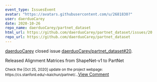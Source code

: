 ```yaml
---
event_type: IssuesEvent
avatar: "https://avatars.githubusercontent.com/u/2681830?"
user: daerduoCarey
date: 2020-10-26
repo_name: daerduoCarey/partnet_dataset
html_url: https://github.com/daerduoCarey/partnet_dataset/issues/20
repo_url: https://github.com/daerduoCarey/partnet_dataset
---
```


<a href='https://github.com/daerduoCarey' target='_blank'>daerduoCarey</a> closed issue <a href='https://github.com/daerduoCarey/partnet_dataset/issues/20' target='_blank'>daerduoCarey/partnet_dataset#20</a>.

<p>Released Alignment Matrices from ShapeNet-v1 to PartNet</p><small>Check the [Oct 25, 2020] update on the project webpage: https://cs.stanford.edu/~kaichun/partnet/...</small><a href='https://github.com/daerduoCarey/partnet_dataset/issues/20' target='_blank'>View Comment</a>